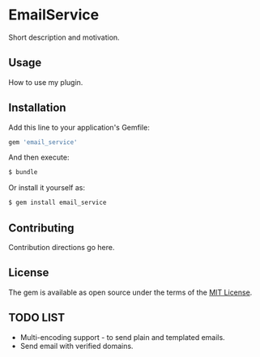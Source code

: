 # EmailService
Short description and motivation.

## Usage
How to use my plugin.

## Installation
Add this line to your application's Gemfile:

```ruby
gem 'email_service'
```

And then execute:
```bash
$ bundle
```

Or install it yourself as:
```bash
$ gem install email_service
```

## Contributing
Contribution directions go here.

## License
The gem is available as open source under the terms of the [MIT License](https://opensource.org/licenses/MIT).

## TODO LIST
  * Multi-encoding support - to send plain and templated emails.
  * Send email with verified domains.
  